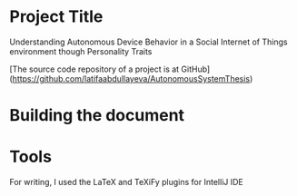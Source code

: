 # Project Title
Understanding Autonomous Device Behavior in a Social Internet of Things environment though Personality Traits

[The source code repository of a project is at GitHub] (https://github.com/latifaabdullayeva/AutonomousSystemThesis)

# Building the document

# Tools
For writing, I used the LaTeX and TeXiFy plugins for IntelliJ IDE 
